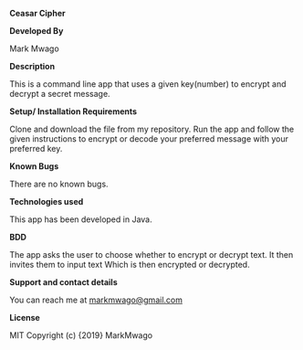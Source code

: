 **Ceasar Cipher**

**Developed By**

Mark Mwago

**Description**

This is a command line app that uses a given key(number) to encrypt and decrypt a secret message.

**Setup/ Installation Requirements**

Clone and download the file from my repository. Run the app and follow the given instructions to encrypt or decode your preferred message with your preferred key.

**Known Bugs**

There are no known bugs.

**Technologies used**

This app has been developed in Java.

**BDD**

The app asks the user to choose whether to encrypt or decrypt text.
It then invites them to input text
Which is then encrypted or decrypted.

**Support and contact details**

You can reach me at markmwago@gmail.com

**License**

MIT Copyright (c) {2019} MarkMwago




